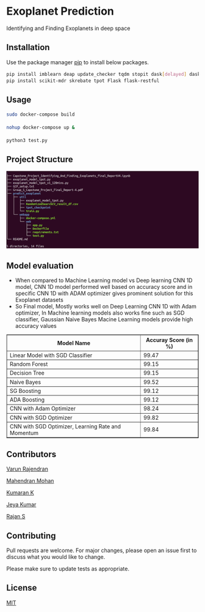 # Exoplanet Prediction

Identifying and Finding Exoplanets in deep space

## Installation

Use the package manager [pip](https://pip.pypa.io/en/stable/) to install below packages.

```bash
pip install imblearn deap update_checker tqdm stopit dask[delayed] dask-ml 
pip install scikit-mdr skrebate tpot Flask flask-restful
```

## Usage

```bash
sudo docker-compose build

nohup docker-compose up &

python3 test.py

```

## Project Structure

![ref]

[ref]: https://github.com/rvarun95/Clusters/blob/master/project_structure.png


## Model evaluation 
 - When compared to Machine Learning model vs Deep learning CNN 1D model, CNN 1D model performed well based on accuracy score and in specific CNN 1D with ADAM optimizer gives prominent solution for this Exoplanet datasets
 - So Final model, Mostly works well on Deep Learning CNN 1D with Adam optimizer, In Machine learning models also works fine such as SGD classifier, Gaussian Naive Bayes Macine Learning models provide high accuracy values
 
<table style="width:100%" border='1'>
<tr>
<th>Model Name</th>
<th>Accuray Score (in %)</th>
</tr>

<tr>
<td>Linear Model with SGD Classifier</td>
<td>99.47</td>
</tr>

<tr>
<td>Random Forest</td>
<td>99.15</td>
</tr>

<tr>
<td>Decision Tree</td>
<td>99.15</td>
</tr>

<tr>
<td>Naive Bayes</td>
<td>99.52</td>
</tr>

<tr>
<td>SG Boosting</td>
<td>99.12</td>
</tr>

<tr>
<td>ADA Boosting</td>
<td>99.12</td>
</tr>

<tr>
<td>CNN with Adam Optimizer</td>
<td>98.24</td>
</tr>

<tr>
<td>CNN with SGD Optimizer</td>
<td>99.82</td>
</tr>

<tr>
<td>CNN with SGD Optimizer, Learning Rate and Momentum</td>
<td>99.84</td>
</tr>

</table>

	
## Contributors

 
[Varun Rajendran ](https://github.com/rvarun95 "Varun's github") 

[Mahendran Mohan ](https://github.com/mahendranmohan "Mahendran's github")

[Kumaran K ](https://github.com/rvarun95 "Kumaran's github") 

[Jeya Kumar ](https://github.com/mahendranmohan "Jeyakumar's github")

[Rajan S ](https://github.com/rvarun95 "Rajan's github") 


## Contributing
Pull requests are welcome. For major changes, please open an issue first to discuss what you would like to change.

Please make sure to update tests as appropriate.

## License
[MIT](https://choosealicense.com/licenses/mit/)
